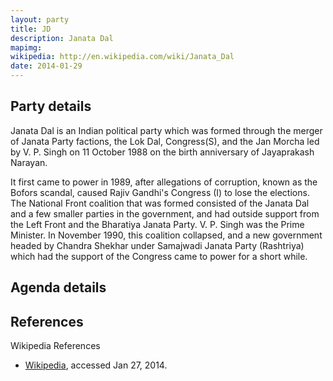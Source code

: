 ```yaml
---
layout: party
title: JD
description: Janata Dal
mapimg: 
wikipedia: http://en.wikipedia.com/wiki/Janata_Dal
date: 2014-01-29
---
```

## Party details
Janata Dal is an Indian political party which was formed through the merger of Janata Party factions, the Lok Dal, Congress(S), and the Jan Morcha led by V. P. Singh on 11 October 1988 on the birth anniversary of Jayaprakash Narayan.

It first came to power in 1989, after allegations of corruption, known as the Bofors scandal, caused Rajiv Gandhi's Congress (I) to lose the elections. The National Front coalition that was formed consisted of the Janata Dal and a few smaller parties in the government, and had outside support from the Left Front and the Bharatiya Janata Party. V. P. Singh was the Prime Minister. In November 1990, this coalition collapsed, and a new government headed by Chandra Shekhar under Samajwadi Janata Party (Rashtriya) which had the support of the Congress came to power for a short while.


## Agenda details


## References
Wikipedia References
- [Wikipedia]({{page.wikipedia}}), accessed Jan 27, 2014.

